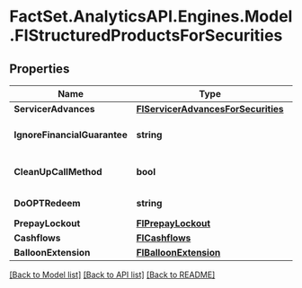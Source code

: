 # FactSet.AnalyticsAPI.Engines.Model.FIStructuredProductsForSecurities

## Properties

Name | Type | Description | Notes
------------ | ------------- | ------------- | -------------
**ServicerAdvances** | [**FIServicerAdvancesForSecurities**](FIServicerAdvancesForSecurities.md) |  | [optional] 
**IgnoreFinancialGuarantee** | **string** | Ignore Financial Guarantee | [optional] 
**CleanUpCallMethod** | **bool** | Cleanup Call Method | [optional] 
**DoOPTRedeem** | **string** | Do OPT Redeem | [optional] 
**PrepayLockout** | [**FIPrepayLockout**](FIPrepayLockout.md) |  | [optional] 
**Cashflows** | [**FICashflows**](FICashflows.md) |  | [optional] 
**BalloonExtension** | [**FIBalloonExtension**](FIBalloonExtension.md) |  | [optional] 

[[Back to Model list]](../README.md#documentation-for-models) [[Back to API list]](../README.md#documentation-for-api-endpoints) [[Back to README]](../README.md)

